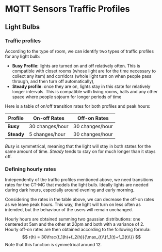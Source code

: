 # MQTT Sensors Traffic Profiles
## Light Bulbs
### Traffic profiles
According to the type of room, we can identify two types of traffic profiles for any light bulb:
* **Busy Profile**: lights are turned on and off relatively often. This is compatible with closet rooms (whose light are for the time necessary to collect any item) and corridors (whole light turn on when people pass through, and then turn off automatically),
* **Steady profile**: once they are on, lights stay in this state for relatively longer intervals. This is compatible with living rooms, halls and any other space where people sojourn for longer periods of time

Here is a table of on/off transition rates for both profiles and peak hours:

| Profile    | On-off Rates    | Off-on Rates    |
| ---------- | --------------- | --------------- |
| **Busy**   | 30 changes/hour | 30 changes/hour |
| **Steady** | 5 changes/hour  | 30 changes/hour |

_Busy_ is symmetrical, meaning that the light will stay in both states for the same amount of time. _Steady_ tends to stay on for much longer than it stays off.

### Defining hourly rates

Independently of the traffic profiles mentioned above, we need transitions rates for the CT-MC that models the light bulb. Ideally lights are needed during dark hours, especially around evening and early morning. 

Considering the rates in the table above, we can decrease the off-on rates as we leave peak hours. This way, the light will turn on less often as intended, but the behaviour of the users will remain unchanged. 

Hourly hours are obtained summing two gaussian distributions: one centered at 5am and the other at 20pm and both with a variance of 2. Hourly off-on rates are then obtained according to the following formula:
$$
r(h) = 30\frac{f_1(h)+f_2(h)}{\max_{t}\{f_1(t)+f_2(t)\}}
$$
Note that this function is symmetrical around 12. 